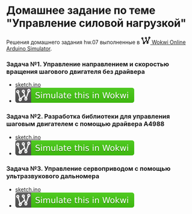 # Домашнее задание по теме "‎Управление силовой нагрузкой"
Решения домашнего задания hw.07 выполненные в [<img src="wokwi_logo.svg" alt="Wokwi" height="20"> Wokwi Online Arduino Simulator](https://wokwi.com/).

### Задача №1. Управление направлением и скоростью вращения шагового двигателя без драйвера
-  [sketch.ino](task.01/sketch.ino)
-  [![Wokwi badge](wokwi_badge.svg)](https://wokwi.com/projects/426432615559337985)

### Задача №2. Разработка библиотеки для управления шаговым двигателем с помощью драйвера A4988
-  [sketch.ino](task.02/sketch.ino)
-  [![Wokwi badge](wokwi_badge.svg)](https://wokwi.com/projects/426432622749424641)

### Задача №3. Управление сервоприводом с помощью ультразвукового дальномера
-  [sketch.ino](task.02/sketch.ino)
-  [![Wokwi badge](wokwi_badge.svg)](https://wokwi.com/projects/426432634535419905)
